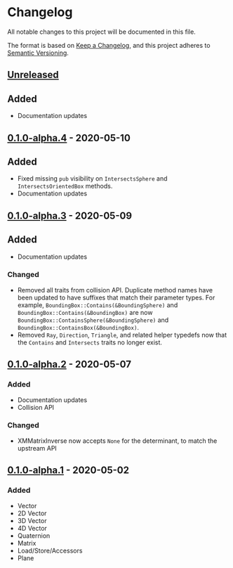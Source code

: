 # Changelog
All notable changes to this project will be documented in this file.

The format is based on [Keep a Changelog](https://keepachangelog.com/en/1.0.0/),
and this project adheres to [Semantic Versioning](https://semver.org/spec/v2.0.0.html).

## [Unreleased]
## Added
- Documentation updates

## [0.1.0-alpha.4] - 2020-05-10
## Added
- Fixed missing `pub` visibility on `IntersectsSphere` and `IntersectsOrientedBox` methods.
- Documentation updates

## [0.1.0-alpha.3] - 2020-05-09
## Added
- Documentation updates
### Changed
- Removed all traits from collision API. Duplicate method names have been updated to
  have suffixes that match their parameter types. For example,
  `BoundingBox::Contains(&BoundingSphere)` and `BoundingBox::Contains(&BoundingBox)` are now
  `BoundingBox::ContainsSphere(&BoundingSphere)` and `BoundingBox::ContainsBox(&BoundingBox)`.
- Removed `Ray`, `Direction`, `Triangle`, and related helper typedefs now that the
  `Contains` and `Intersects` traits no longer exist.

## [0.1.0-alpha.2] - 2020-05-07
### Added
- Documentation updates
- Collision API
### Changed
- XMMatrixInverse now accepts `None` for the determinant, to match the upstream API

## [0.1.0-alpha.1] - 2020-05-02
### Added
- Vector
- 2D Vector
- 3D Vector
- 4D Vector
- Quaternion
- Matrix
- Load/Store/Accessors
- Plane

[Unreleased]: https://github.com/aloucks/directx_math/compare/v0.1.0-alpha.4...HEAD
[0.1.0-alpha.4]: https://github.com/aloucks/directx_math/releases/tag/v0.1.0-alpha.4
[0.1.0-alpha.3]: https://github.com/aloucks/directx_math/releases/tag/v0.1.0-alpha.3
[0.1.0-alpha.2]: https://github.com/aloucks/directx_math/releases/tag/v0.1.0-alpha.2
[0.1.0-alpha.1]: https://github.com/aloucks/directx_math/releases/tag/v0.1.0-alpha.1
